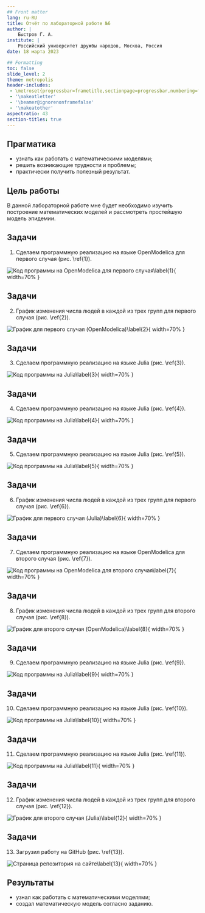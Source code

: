 ```yaml
---
## Front matter
lang: ru-RU
title: Отчёт по лабораторной работе №6
author: |
	Быстров Г. А.
institute: |
	Российский университет дружбы народов, Москва, Россия
date: 18 марта 2023

## Formatting
toc: false
slide_level: 2
theme: metropolis
header-includes: 
 - \metroset{progressbar=frametitle,sectionpage=progressbar,numbering=fraction}
 - '\makeatletter'
 - '\beamer@ignorenonframefalse'
 - '\makeatother'
aspectratio: 43
section-titles: true
---
```


## Прагматика

- узнать как работать с математическими моделями;
- решить возникающие трудности и проблемы;
- практически получить полезный результат.

## Цель работы

В данной лабораторной работе мне будет необходимо изучить построение математических моделей и рассмотреть простейшую модель эпидемии.

## Задачи

1. Сделаем программную реализацию на языке OpenModelica для первого случая (рис. \ref{1}).

![Код программы на OpenModelica для первого случая\label{1}](image/5.png){ width=70% }

## Задачи

2. График изменения числа людей в каждой из трех групп для первого случая (рис. \ref{2}).

![График для первого случая (OpenModelica)\label{2}](image/6.png){ width=70% }

## Задачи

3. Сделаем программную реализацию на языке Julia (рис. \ref{3}).

![Код программы на Julia\label{3}](image/7.png){ width=70% }

## Задачи

4. Сделаем программную реализацию на языке Julia (рис. \ref{4}).

![Код программы на Julia\label{4}](image/8.png){ width=70% }

## Задачи

5. Сделаем программную реализацию на языке Julia (рис. \ref{5}).

![Код программы на Julia\label{5}](image/9.png){ width=70% }

## Задачи

6. График изменения числа людей в каждой из трех групп для первого случая (рис. \ref{6}).

![График для первого случая (Julia)\label{6}](image/10.png){ width=70% }

## Задачи

7. Сделаем программную реализацию на языке OpenModelica для второго случая (рис. \ref{7}).

![Код программы на OpenModelica для второго случая\label{7}](image/11.png){ width=70% }

## Задачи

8. График изменения числа людей в каждой из трех групп для второго случая (рис. \ref{8}).

![График для второго случая (OpenModelica)\label{8}](image/12.png){ width=70% }

## Задачи

9. Сделаем программную реализацию на языке Julia (рис. \ref{9}).

![Код программы на Julia\label{9}](image/13.png){ width=70% }

## Задачи

10. Сделаем программную реализацию на языке Julia (рис. \ref{10}).

![Код программы на Julia\label{10}](image/14.png){ width=70% }

## Задачи

11. Сделаем программную реализацию на языке Julia (рис. \ref{11}).

![Код программы на Julia\label{11}](image/15.png){ width=70% }

## Задачи

12. График изменения числа людей в каждой из трех групп для второго случая (рис. \ref{12}).

![График для второго случая (Julia)\label{12}](image/16.png){ width=70% }

## Задачи

13. Загрузил работу на GitHub (рис. \ref{13}).

![Страница репозитория на сайте\label{13}](image/17.png){ width=70% }

## Результаты

- узнал как работать с математическими моделями;
- создал математическую модель согласно заданию.